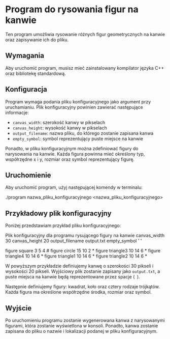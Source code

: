 # Program do rysowania figur na kanwie

Ten program umożliwia rysowanie różnych figur geometrycznych na kanwie oraz zapisywanie ich do pliku.

## Wymagania

Aby uruchomić program, musisz mieć zainstalowany kompilator języka C++ oraz bibliotekę standardową.

## Konfiguracja

Program wymaga podania pliku konfiguracyjnego jako argument przy uruchamianiu. Plik konfiguracyjny powinien zawierać następujące informacje:

- `canvas_width`: szerokość kanwy w pikselach
- `canvas_height`: wysokość kanwy w pikselach
- `output_filename`: nazwa pliku, do którego zostanie zapisana kanwa
- `empty_symbol`: symbol reprezentujący puste miejsce na kanwie

Ponadto, w pliku konfiguracyjnym można zdefiniować figury do narysowania na kanwie. Każda figura powinna mieć określony typ, współrzędne x i y, rozmiar oraz symbol reprezentujący figurę.

## Uruchomienie

Aby uruchomić program, użyj następującej komendy w terminalu:

./program nazwa_pliku_konfiguracyjnego <nazwa_pliku_konfiguracyjnego>

## Przykładowy plik konfiguracyjny

Poniżej przedstawiam przykład pliku konfiguracyjnego:

Plik konfiguracyjny dla programu rysującego figury na kanwie
canvas_width 30
canvas_height 20
output_filename output.txt
empty_symbol ' '

figure square 3 5 4 #
figure circle 15 10 2 *
figure triangle3 10 14 6 *
figure triangle4 10 14 6 *
figure triangle1 10 14 6 *
figure triangle2 10 14 6 *


W powyższym przykładzie definiujemy kanwę o szerokości 30 pikseli i wysokości 20 pikseli. Wyjściowy plik zostanie zapisany jako `output.txt`, a puste miejsca na kanwie będą reprezentowane przez spacje (` `).

Następnie definiujemy figury: kwadrat, koło oraz cztery rodzaje trójkątów. Każda figura ma określone współrzędne środka, rozmiar oraz symbol.

## Wyjście

Po uruchomieniu programu zostanie wygenerowana kanwa z narysowanymi figurami, która zostanie wyświetlona w konsoli. Ponadto, kanwa zostanie zapisana do pliku o nazwie i lokalizacji podanej w pliku konfiguracyjnym.

